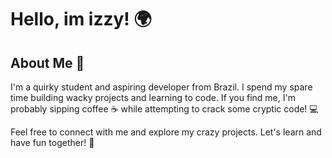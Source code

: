 # Hello, im izzy! 🌍

## About Me 🚀

I'm a quirky student and aspiring developer from Brazil. I spend my spare time building wacky projects and learning to code. If you find me, I'm probably sipping coffee ☕ while attempting to crack some cryptic code! 💻



Feel free to connect with me and explore my crazy projects. Let's learn and have fun together! 🚀
